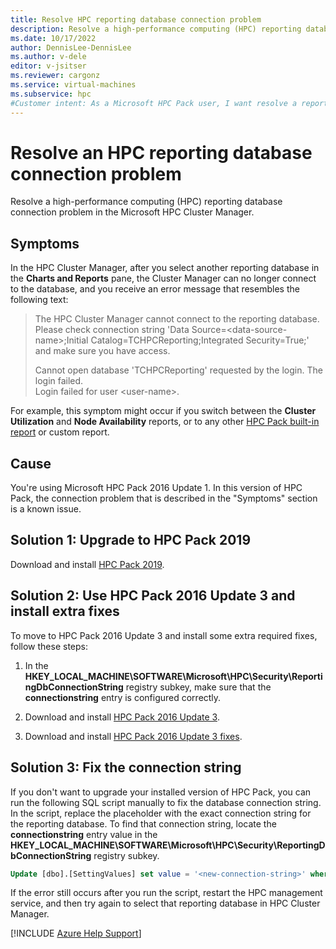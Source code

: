 ```yaml
---
title: Resolve HPC reporting database connection problem
description: Resolve a high-performance computing (HPC) reporting database connection problem in the HPC Cluster Manager.
ms.date: 10/17/2022
author: DennisLee-DennisLee
ms.author: v-dele
editor: v-jsitser
ms.reviewer: cargonz
ms.service: virtual-machines
ms.subservice: hpc
#Customer intent: As a Microsoft HPC Pack user, I want resolve a reporting database connection problem in the HPC Cluster Manager so that I can successfully use a high-performance computing (HPC) management database.
---
```

# Resolve an HPC reporting database connection problem

Resolve a high-performance computing (HPC) reporting database connection problem in the Microsoft HPC Cluster Manager.

## Symptoms

In the HPC Cluster Manager, after you select another reporting database in the **Charts and Reports** pane, the Cluster Manager can no longer connect to the database, and you receive an error message that resembles the following text:

> The HPC Cluster Manager cannot connect to the reporting database. Please check connection string 'Data Source=\<data-source-name>;Initial Catalog=TCHPCReporting;Integrated Security=True;' and make sure you have access.
>
> Cannot open database 'TCHPCReporting' requested by the login. The login failed.  
> Login failed for user \<user-name>.

For example, this symptom might occur if you switch between the **Cluster Utilization** and **Node Availability** reports, or to any other [HPC Pack built-in report](/powershell/high-performance-computing/using-the-reports) or custom report.

## Cause

You're using Microsoft HPC Pack 2016 Update 1. In this version of HPC Pack, the connection problem that is described in the "Symptoms" section is a known issue.

## Solution 1: Upgrade to HPC Pack 2019

Download and install [HPC Pack 2019](https://www.microsoft.com/download/details.aspx?id=101360).

## Solution 2: Use HPC Pack 2016 Update 3 and install extra fixes

To move to HPC Pack 2016 Update 3 and install some extra required fixes, follow these steps:

1. In the **HKEY_LOCAL_MACHINE\SOFTWARE\Microsoft\HPC\Security\ReportingDbConnectionString** registry subkey, make sure that the **connectionstring** entry is configured correctly.

1. Download and install [HPC Pack 2016 Update 3](https://www.microsoft.com/download/details.aspx?id=58506).

1. Download and install [HPC Pack 2016 Update 3 fixes](https://www.microsoft.com/download/details.aspx?id=100918).

## Solution 3: Fix the connection string

If you don't want to upgrade your installed version of HPC Pack, you can run the following SQL script manually to fix the database connection string. In the script, replace the placeholder with the exact connection string for the reporting database. To find that connection string, locate the **connectionstring** entry value in the **HKEY_LOCAL_MACHINE\SOFTWARE\Microsoft\HPC\Security\ReportingDbConnectionString** registry subkey.

```sql
Update [dbo].[SettingValues] set value = '<new-connection-string>' where memberId = 1886096935
```

If the error still occurs after you run the script, restart the HPC management service, and then try again to select that reporting database in HPC Cluster Manager.

[!INCLUDE [Azure Help Support](../../includes/azure-help-support.md)]
